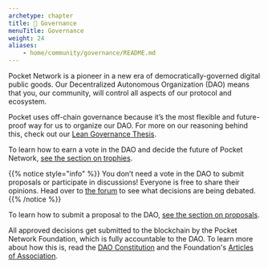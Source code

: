 ```yaml
---
archetype: chapter
title: 👑 Governance
menuTitle: Governance
weight: 24
aliases:
    - home/community/governance/README.md
---
```



Pocket Network is a pioneer in a new era of democratically-governed digital public goods. Our Decentralized Autonomous Organization \(DAO\) means that you, our community, will control all aspects of our protocol and ecosystem.

Pocket uses off-chain governance because it’s the most flexible and future-proof way for us to organize our DAO. For more on our reasoning behind this, check out our [Lean Governance Thesis](https://github.com/pokt-network/governance/blob/master/constitution/The%20Lean%20Governance%20Thesis.pdf).

To learn how to earn a vote in the DAO and decide the future of Pocket Network, [see the section on trophies](/community/trophies/).


{{% notice style="info" %}}
You don’t need a vote in the DAO to submit proposals or participate in discussions! Everyone is free to share their opinions. Head over to [the forum](https://forum.pokt.network/c/governance) to see what decisions are being debated.
{{% /notice %}}

To learn how to submit a proposal to the DAO, [see the section on proposals](/community/governance/proposals/).

All approved decisions get submitted to the blockchain by the Pocket Network Foundation, which is fully accountable to the DAO. To learn more about how this is, read the [DAO Constitution](https://github.com/pokt-foundation/governance/blob/master/constitution/constitution.md) and the Foundation's [Articles of Association](https://github.com/pokt-foundation/governance/blob/master/foundation/Pocket-Network-Foundation-Articles-of-Association-Highlighted.pdf).

